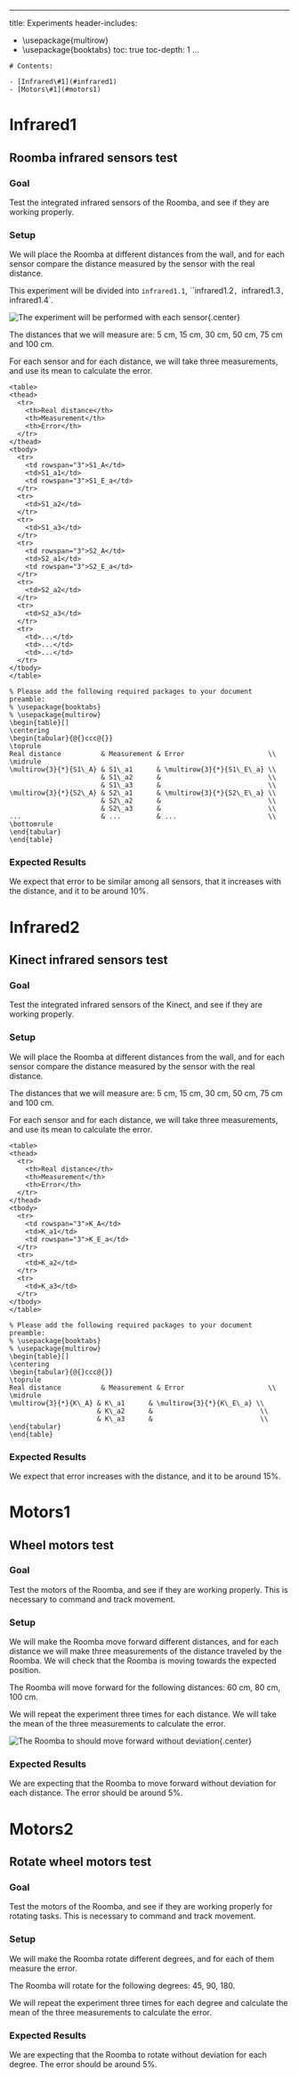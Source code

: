 
---  
title: Experiments
header-includes:
   - \usepackage{multirow}
   - \usepackage{booktabs}
toc: true
toc-depth: 1
...  

```{=html}
# Contents:

- [Infrared\#1](#infrared1)
- [Motors\#1](#motors1)

```


# Infrared1

## Roomba infrared sensors test

### Goal

Test the integrated infrared sensors of the Roomba, and see if they are working properly.

### Setup

We will place the Roomba at different distances from the wall, and for each sensor compare the distance measured by the sensor with the real distance.

This experiment will be divided into `infrared1.1`, ``infrared1.2`, `infrared1.3`, `infrared1.4`.

![The experiment will be performed with each sensor](images/roomba_infrared_1.png){.center}

The distances that we will measure are: 5 cm, 15 cm, 30 cm, 50 cm, 75 cm and 100 cm.

For each sensor and for each distance, we will take three measurements, and use its mean to calculate the error. 


```{=html}
<table>
<thead>
  <tr>
    <th>Real distance</th>
    <th>Measurement</th>
    <th>Error</th>
  </tr>
</thead>
<tbody>
  <tr>
    <td rowspan="3">S1_A</td>
    <td>S1_a1</td>
    <td rowspan="3">S1_E_a</td>
  </tr>
  <tr>
    <td>S1_a2</td>
  </tr>
  <tr>
    <td>S1_a3</td>
  </tr>
  <tr>
    <td rowspan="3">S2_A</td>
    <td>S2_a1</td>
    <td rowspan="3">S2_E_a</td>
  </tr>
  <tr>
    <td>S2_a2</td>
  </tr>
  <tr>
    <td>S2_a3</td>
  </tr>
  <tr>
    <td>...</td>
    <td>...</td>
    <td>...</td>
  </tr>
</tbody>
</table>
```

```{=latex}
% Please add the following required packages to your document preamble:
% \usepackage{booktabs}
% \usepackage{multirow}
\begin{table}[]
\centering
\begin{tabular}{@{}ccc@{}}
\toprule
Real distance          & Measurement & Error                     \\ \midrule
\multirow{3}{*}{S1\_A} & S1\_a1      & \multirow{3}{*}{S1\_E\_a} \\
                       & S1\_a2      &                           \\
                       & S1\_a3      &                           \\
\multirow{3}{*}{S2\_A} & S2\_a1      & \multirow{3}{*}{S2\_E\_a} \\
                       & S2\_a2      &                           \\
                       & S2\_a3      &                           \\
...                    & ...         & ...                       \\ \bottomrule
\end{tabular}
\end{table}
```


### Expected Results

We expect that error to be similar among all sensors, that it increases with the distance, and it to be around 10%.

# Infrared2

## Kinect infrared sensors test

### Goal

Test the integrated infrared sensors of the Kinect, and see if they are working properly.

### Setup

We will place the Roomba at different distances from the wall, and for each sensor compare the distance measured by the sensor with the real distance.

The distances that we will measure are: 5 cm, 15 cm, 30 cm, 50 cm, 75 cm and 100 cm.

For each sensor and for each distance, we will take three measurements, and use its mean to calculate the error. 


```{=html}
<table>
<thead>
  <tr>
    <th>Real distance</th>
    <th>Measurement</th>
    <th>Error</th>
  </tr>
</thead>
<tbody>
  <tr>
    <td rowspan="3">K_A</td>
    <td>K_a1</td>
    <td rowspan="3">K_E_a</td>
  </tr>
  <tr>
    <td>K_a2</td>
  </tr>
  <tr>
    <td>K_a3</td>
  </tr>
</tbody>
</table>
```

```{=latex}
% Please add the following required packages to your document preamble:
% \usepackage{booktabs}
% \usepackage{multirow}
\begin{table}[]
\centering
\begin{tabular}{@{}ccc@{}}
\toprule
Real distance          & Measurement & Error                     \\ \midrule
\multirow{3}{*}{K\_A} & K\_a1      & \multirow{3}{*}{K\_E\_a} \\
                      & K\_a2      &                           \\
                      & K\_a3      &                           \\
\end{tabular}
\end{table}
```


### Expected Results

We expect that error increases with the distance, and it to be around 15%.

# Motors1

## Wheel motors test

### Goal

Test the motors of the Roomba, and see if they are working properly. This is necessary to command and track movement.

### Setup

We will make the Roomba move forward different distances, and for each distance we will make three measurements of the distance traveled by the Roomba. We will check that the Roomba is moving towards the expected position.

The Roomba will move forward for the following distances: 60 cm, 80 cm, 100 cm.

We will repeat the experiment three times for each distance. We will take the mean of the three measurements to calculate the error.

![The Roomba to should move forward without deviation](images/roomba_motors_1.png){.center}


### Expected Results

We are expecting that the Roomba to move forward without deviation for each distance. The error should be around 5%.


# Motors2

## Rotate wheel motors test

### Goal

Test the motors of the Roomba, and see if they are working properly for rotating tasks.
This is necessary to command and track movement.

### Setup

We will make the Roomba rotate different degrees, and for each of them measure the error.

The Roomba will rotate for the following degrees: 45, 90, 180.

We will repeat the experiment three times for each degree and calculate the mean of the three measurements to calculate the error.

### Expected Results

We are expecting that the Roomba to rotate without deviation for each degree. The error should be around 5%.

